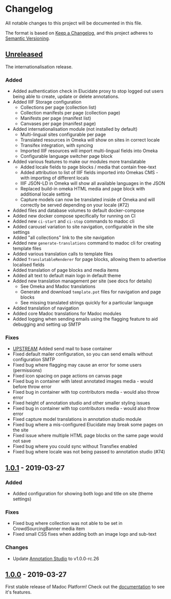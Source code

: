 # Changelog
All notable changes to this project will be documented in this file.

The format is based on [Keep a Changelog](https://keepachangelog.com/en/1.0.0/),
and this project adheres to [Semantic Versioning](https://semver.org/spec/v2.0.0.html).

## [Unreleased](https://github.com/digirati-co-uk/madoc-platform/compare/v1.0.1...master)
The internationalisation release.

### Added
- Added authentication check in Elucidate proxy to stop logged out users being able to create, update or delete annotations.
- Added IIIF Storage configuration
    - Collections per page (collection list)
    - Collection manifests per page (collection page)
    - Manifests per page (manifest list)
    - Canvases per page (manifest page)
- Added internationalisation module (not installed by default)
    - Multi-lingual sites configurable per page
    - Translated resources in Omeka will show on sites in correct locale
    - Transifex integration, with syncing
    - Imported IIIF resources will import multi-lingual fields into Omeka
    - Configurable language switcher page block
- Added various features to make our modules more translatable
    - Added locale fields to page blocks / media that contain free-text
    - Added attribution to list of IIIF fields imported into Omekas CMS - with importing of different locals
    - IIIF JSON-LD in Omeka will show all available languages in the JSON
    - Replaced build-in omeka HTML media and page block with additional locale setting 
    - Capture models can now be translated inside of Omeka and will correctly be served depending on your locale (#72)
- Added files and database volumes to default docker-compose
- Added new docker compose specifically for running on CI
- Added new `ci-start` and `ci-stop` commands to madoc cli
- Added carousel variation to site navigation, configurable in the site settings
- Added "all collections" link to the site navigation
- Added new `generate-translations` command to madoc cli for creating template files
- Added various translation calls to template files
- Added `TranslatableRenderer` for page blocks, allowing them to advertise localised fields
- Added translation of page blocks and media items
- Added alt text to default main logo in default theme
- Added new translation management per site (see docs for details)
    - See Omeka and Madoc translations
    - Generate and download `template.pot` files for navigation and page blocks
    - See missing translated strings quickly for a particular language
- Added translation of navigation
- Added core Madoc translations for Madoc modules 
- Added logging when sending emails using the flagging feature to aid debugging and setting up SMTP

### Fixes
- [UPSTREAM](https://github.com/digirati-co-uk/madoc-omeka-s/commit/b50bdb40fd586f32ae2466862dbe596cb6aeb1f2) Added send mail to base container
- Fixed default mailer configuration, so you can send emails without configuration SMTP
- Fixed bug where flagging may cause an error for some users (permissions)
- Fixed icon spacing on page actions on canvas page
- Fixed bug in container with latest annotated images media - would before throw error
- Fixed bug in container with top contributors media - would also throw error
- Fixed height of annotation studio and other smaller styling issues
- Fixed bug in container with top contributors media - would also throw error 
- Fixed capture model translations in annotation studio module
- Fixed bug where a mis-configured Elucidate may break some pages on the site
- Fixed issue where multiple HTML page blocks on the same page would not save
- Fixed bug where you could sync without Transfiex enabled
- Fixed bug where locale was not being passed to annotation studio (#74)

## [1.0.1](https://github.com/digirati-co-uk/madoc-platform/compare/v1.0.0...v1.0.1)  - 2019-03-27

### Added
- Added configuration for showing both logo and title on site (theme settings)

### Fixes
- Fixed bug where collection was not able to be set in CrowdSourcingBanner media item
- Fixed small CSS fixes when adding both an image logo and sub-text

### Changes
- Update [Annotation Studio](https://annotation-studio.digirati.com) to v1.0.0-rc.26

## [1.0.0](https://github.com/digirati-co-uk/madoc-platform/releases/tag/v1.0.0) - 2019-03-27
First stable release of Madoc Platform!
Check out the [documentation](https://madoc.netlify.com) to see it's features.
